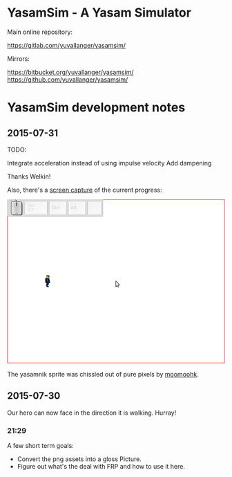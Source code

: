 # YasamSim - A Yasam Simulator

Main online repository:

<https://gitlab.com/yuvallanger/yasamsim/>

Mirrors:

<https://bitbucket.org/yuvallanger/yasamsim/>
<https://github.com/yuvallanger/yasamsim/>

# YasamSim development notes

## 2015-07-31

TODO:

Integrate acceleration instead of using impulse velocity
Add dampening

Thanks Welkin!

Also, there's a [screen capture][yasamsim_2015_07_31] of the current progress:

![YasamSim 2015-07-31][yasamsim_2015_07_31]

The yasamnik sprite was chissled out of pure pixels by [moomoohk].

## 2015-07-30

Our hero can now face in the direction it is walking. Hurray!

### 21:29

A few short term goals:

* Convert the png assets into a gloss Picture.
* Figure out what's the deal with FRP and how to use it here.

[yasamsim_2015_07_31]: </yasamsim-2015-07-31.gif>
[moomoohk]: <https://moomoohk.github.io/>
